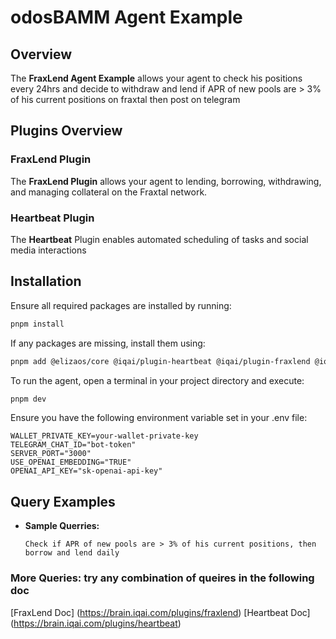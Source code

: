 # odosBAMM Agent Example

## Overview

The **FraxLend Agent Example** allows your agent to check his positions every 24hrs and decide to withdraw and lend if APR of new pools are > 3% of his current positions on fraxtal then post on telegram

## Plugins Overview

### FraxLend Plugin

The **FraxLend Plugin** allows your agent to lending, borrowing, withdrawing, and managing collateral on the Fraxtal network.

### Heartbeat Plugin

The **Heartbeat** Plugin enables automated scheduling of tasks and social media interactions

## Installation

Ensure all required packages are installed by running:

```bash
pnpm install
```

If any packages are missing, install them using:

```bash
pnpm add @elizaos/core @iqai/plugin-heartbeat @iqai/plugin-fraxlend @iqai/agent @iqai/plugin-sequencer @eliza/plugin-bootstrap viem/chains @elizaos/adapter-sqlite @elizaos/client-direct node:path node:fs
```

To run the agent, open a terminal in your project directory and execute:

```bash
pnpm dev
```

Ensure you have the following environment variable set in your .env file:

```env
WALLET_PRIVATE_KEY=your-wallet-private-key
TELEGRAM_CHAT_ID="bot-token"
SERVER_PORT="3000"
USE_OPENAI_EMBEDDING="TRUE"
OPENAI_API_KEY="sk-openai-api-key"
```

## Query Examples

- **Sample Querries:**

  ```plaintext
  Check if APR of new pools are > 3% of his current positions, then borrow and lend daily
  ```

### More Queries: try any combination of queires in the following doc

[FraxLend Doc] (https://brain.iqai.com/plugins/fraxlend)
[Heartbeat Doc] (https://brain.iqai.com/plugins/heartbeat)
